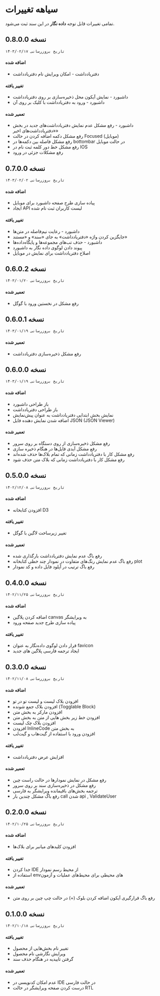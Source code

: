 # سیاهه تغییرات
تمامی تغییرات قابل توجه **داده نگار** در این سند ثبت می‌شود.


## نسخه 0.8.0.0
`تاریخ بروزرسانی ۱۴۰۳/۰۲/۱۷`

#### اضافه شده
- دفتریادداشت - امکان ویرایش نام دفتریادداشت

#### تغییر یافته
- داشبورد - نمایش آیکون محل ذخیره‌سازی بر روی دفتریادداشت
- داشبورد - ورود به دفتریادداشت با کلیک بر روی آن

#### تعمیر شده
- داشبورد - رفع مشکل عدم نمایش دفتریادداشت‌های جدید در بخش «دفتریادداشت‌های اخیر»
- رفع مشکل دکمه اضافه کردن در حالت Focused (موبایل)
- رفع مشکل فاصله بین دکمه‌ها در bottombar در حالت موبایل
- رفع مشکل خط دور کلمه ثبت نام در IOS
- رفع مشکلات جزئی در ورود

## نسخه 0.7.0.0
`تاریخ بروزرسانی ۱۴۰۳/۰۲/۰۲`

#### اضافه شده
- پیاده سازی طرح صفحه داشبورد برای موبایل
- ایجاد API لیست کاربران ثبت نام شده

#### تغییر یافته
- داشبورد - رعایت نیم‌فاصله در متن‌ها
- جایگزین کردن واژه «دفتریادداشت» به جای «سند» و «مستند»
- داشبورد - حذف تب‌های مجموعه‌ها و پایگاه‌داده‌ها
- پیوند دادن لوگوی داده نگار به داشبورد
- اصلاح دفتریادداشت برای نمایش در موبایل

## نسخه 0.6.0.2
`تاریخ بروزرسانی ۱۴۰۳/۰۱/۲۰`

#### تعمیر شده
- رفع مشکل در نخستین ورود با گوگل

## نسخه 0.6.0.1
`تاریخ بروزرسانی ۱۴۰۳/۰۱/۱۹`

#### تعمیر شده
- رفع مشکل ذخیره‌‌سازی دفتریادداشت

## نسخه 0.6.0.0
`تاریخ بروزرسانی ۱۴۰۳/۰۱/۱۹`

#### اضافه شده
- باز طراحی داشبورد
- باز طراحی دفتریادداشت
- نمایش بخش ابتدایی دفتریادداشت به عنوان پیش‌نمایش
- اضافه شدن نمایش دهنده فایل JSON (JSON Viewer)

#### تعمیر شده
- رفع مشکل ذخیره‌سازی از روی دستگاه بر روی سرور
- رفع مشکل آیدی فایل‌ها در هنگام ذخیره سازی
- رفع مشکل کار با دفتریادداشت زمانی که تمام بلاک‌ها حذف شده‌اند
- رفع مشکل کار با دفتریادداشت زمانی که بلاک متن حذف شود

## نسخه 0.5.0.0
`تاریخ بروزرسانی ۱۴۰۲/۱۲/۰۸`

#### اضافه شده
- افزودن کتابخانه D3

#### تغییر یافته
- تغییر زیرساخت لاگین با گوگل

#### تعمیر شده
- رفع باگ عدم نمایش دفتریادداشت بارگذاری شده
- رفع باگ عدم نمایش رنگ‌های متفاوت در نمودار چند خطی کتابخانه plot
- رفع باگ ترتیب در آپلود فایل داده و کد نمودار

## نسخه 0.4.0.0
`تاریخ بروزرسانی ۱۴۰۲/۱۱/۲۵`

#### اضافه شده
- اضافه کردن پلاگین canvas به ویرایشگر
- پیاده سازی طرح جدید صفحه ورود

#### تغییر یافته
- قرار دادن لوگوی داده‌نگار به عنوان favicon
- ایجاد ترجمه فارسی پلاگین های جدید

## نسخه 0.3.0.0
`تاریخ بروزرسانی ۱۴۰۲/۱۱/۰۸`

#### اضافه شده
- افزودن بلاک لیست و لیست تو در تو
- افزودن بلاک جمع شونده (Togglable Block)
- افزودن مارکر به بخش متن
- افزودن خط زیر بخش هایی از متن به بخش متن
- افزودن بلاک چک لیست
- افزودن InlineCode به بخش متن
- افزودن ورود با استفاده از گیت‌هاب و گیت‌لب

#### تغییر یافته
- افزایش عرض دفتریادداشت

#### تعمیر شده
- رفع مشکل در نمایش نمودارها در حالت راست چین
- رفع مشکل در ذخیره‌سازی سند بر روی سرور
- ترجمه بخش‌های باقیمانده ویرایشگر به فارسی
- رفع باگ مشکل چندین بار call شدن api , ValidateUser

## نسخه 0.2.0.0
`تاریخ بروزرسانی ۱۴۰۲/۱۰/۲۵`

#### اضافه شده
- افزودن کلیدهای میانبر برای بلاک‌ها

#### تغییر یافته
- جدا کردن IDE از محیط رسم نمودار
- استفاده از envهای محیطی برای محیط‌های عملیات و آزمون

#### تعمیر شده
- رفع باگ قرارگیری آیکون اضافه کردن بلوک (+) در حالت چپ چین بر روی متن

## نسخه 0.1.0.0
`تاریخ بروزرسانی ۱۴۰۲/۱۰/۱۸`

#### تغییر یافته
- تغییر نام بخش‌هایی از محصول
- ویرایش نگارشی نام محصول
- گرفتن تاییدیه در هنگام حذف سند

#### تعمیر شده
-  عدم امکان کدنویسی در IDE در حالت فارسی
-  درست کردن صفحه ویرایشگر در حالت RTL
